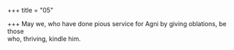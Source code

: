 +++
title = "05"

+++
May we, who have done pious service for Agni by giving oblations,  be those  
who, thriving, kindle him.  